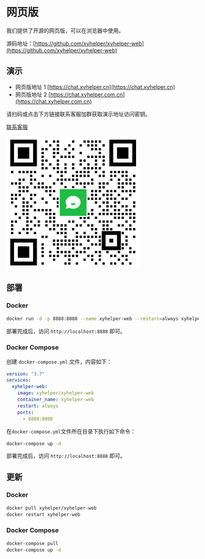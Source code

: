 # 网页版

我们提供了开源的网页版，可以在浏览器中使用。

源码地址：[https://github.com/xyhelper/xyhelper-web](https://github.com/xyhelper/xyhelper-web)

## 演示

- 网页版地址 1 [https://chat.xyhelper.cn](https://chat.xyhelper.cn)
- 网页版地址 2 [https://chat.xyhelper.com.cn](https://chat.xyhelper.com.cn)

请扫码或点击下方链接联系客服加群获取演示地址访问密钥。

[联系客服](https://work.weixin.qq.com/kfid/kfc97c97206f588c396)

![微信](../plus/qrcode.png)

## 部署

### Docker

```bash
docker run -d -p 8888:8080 --name xyhelper-web --restart=always xyhelper/xyhelper-web
```

部署完成后，访问 `http://localhost:8888` 即可。

### Docker Compose

创建 `docker-compose.yml` 文件，内容如下：

```yaml
version: "3.7"
services:
  xyhelper-web:
    image: xyhelper/xyhelper-web
    container_name: xyhelper-web
    restart: always
    ports:
      - 8888:8080
```

在`docker-compose.yml`文件所在目录下执行如下命令：

```bash
docker-compose up -d
```

部署完成后，访问 `http://localhost:8888` 即可。

## 更新

### Docker

```bash
docker pull xyhelper/xyhelper-web
docker restart xyhelper-web
```

### Docker Compose

```bash
docker-compose pull
docker-compose up -d
```

